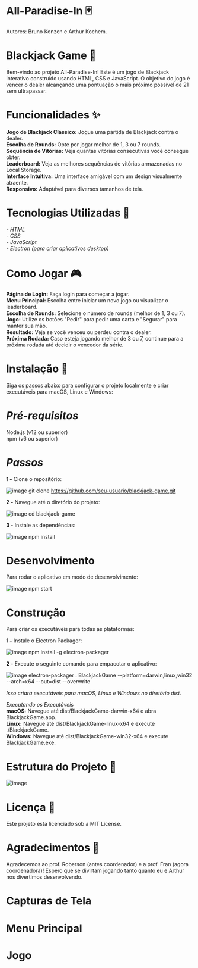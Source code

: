 # All-Paradise-In 🃏
Autores: Bruno Konzen e Arthur Kochem.

# Blackjack Game 🎲
Bem-vindo ao projeto All-Paradise-In! Este é um jogo de Blackjack interativo construído usando HTML, CSS e JavaScript. O objetivo do jogo é vencer o dealer alcançando uma pontuação o mais próximo possível de 21 sem ultrapassar.

# Funcionalidades ✨
**Jogo de Blackjack Clássico:** Jogue uma partida de Blackjack contra o dealer.  
**Escolha de Rounds:** Opte por jogar melhor de 1, 3 ou 7 rounds.  
**Sequência de Vitórias:** Veja quantas vitórias consecutivas você consegue obter.  
**Leaderboard:** Veja as melhores sequências de vitórias armazenadas no Local Storage.  
**Interface Intuitiva:** Uma interface amigável com um design visualmente atraente.  
**Responsivo:** Adaptável para diversos tamanhos de tela.  

# Tecnologias Utilizadas 📄
_- HTML_  
_- CSS_  
_- JavaScript_  
_- Electron (para criar aplicativos desktop)_  

# Como Jogar 🎮
**Página de Login:** Faça login para começar a jogar.  
**Menu Principal:** Escolha entre iniciar um novo jogo ou visualizar o leaderboard.  
**Escolha de Rounds:** Selecione o número de rounds (melhor de 1, 3 ou 7).  
**Jogo:** Utilize os botões "Pedir" para pedir uma carta e "Segurar" para manter sua mão.  
**Resultado:** Veja se você venceu ou perdeu contra o dealer.  
**Próxima Rodada:** Caso esteja jogando melhor de 3 ou 7, continue para a próxima rodada até decidir o vencedor da série.  

# Instalação 🚀
Siga os passos abaixo para configurar o projeto localmente e criar executáveis para macOS, Linux e Windows:

# **_Pré-requisitos_**
Node.js (v12 ou superior)  
npm (v6 ou superior)

# _Passos_
**1 -** Clone o repositório:

![image](https://github.com/brunogkonzen/All-Paradise-In/assets/129460092/9b94d584-528c-4451-ad0e-e40572648331)
git clone https://github.com/seu-usuario/blackjack-game.git  


**2 -** Navegue até o diretório do projeto:

![image](https://github.com/brunogkonzen/All-Paradise-In/assets/129460092/ec26bb0b-1c60-4874-891e-76897a07ce04)
cd blackjack-game  


**3 -** Instale as dependências:

![image](https://github.com/brunogkonzen/All-Paradise-In/assets/129460092/2380120d-c752-4039-8f69-8ac081718624)
npm install  


# Desenvolvimento
Para rodar o aplicativo em modo de desenvolvimento:

![image](https://github.com/brunogkonzen/All-Paradise-In/assets/129460092/5eb3be5a-745b-4ba6-965d-7a148d27da2a)
npm start  


# Construção
Para criar os executáveis para todas as plataformas:

**1 -** Instale o Electron Packager:

![image](https://github.com/brunogkonzen/All-Paradise-In/assets/129460092/49188e53-1ebf-4170-bce0-afc0fc1a2b4c)
npm install -g electron-packager  


**2 -** Execute o seguinte comando para empacotar o aplicativo:

![image](https://github.com/brunogkonzen/All-Paradise-In/assets/129460092/80115ef6-af73-4ccb-a86d-b1c41b913925)
electron-packager . BlackjackGame --platform=darwin,linux,win32 --arch=x64 --out=dist --overwrite


_Isso criará executáveis para macOS, Linux e Windows no diretório dist._  

_Executando os Executáveis_  
**macOS:** Navegue até dist/BlackjackGame-darwin-x64 e abra BlackjackGame.app.  
**Linux:** Navegue até dist/BlackjackGame-linux-x64 e execute ./BlackjackGame.  
**Windows:** Navegue até dist/BlackjackGame-win32-x64 e execute BlackjackGame.exe.  

# Estrutura do Projeto 📂
![image](https://github.com/brunogkonzen/All-Paradise-In/assets/129460092/be50bd3b-6561-496f-83c7-fe3126027032)  


# Licença 📄
Este projeto está licenciado sob a MIT License.

# Agradecimentos 🙌
Agradecemos ao prof. Roberson (antes coordenador) e a prof. Fran (agora coordenadora)! Espero que se divirtam jogando tanto quanto eu e Arthur nos divertimos desenvolvendo.

# Capturas de Tela 
# Menu Principal

# Jogo

